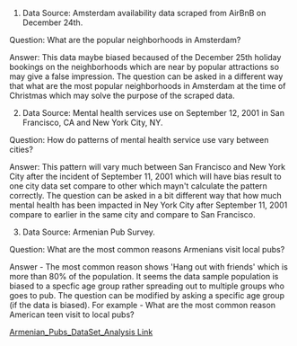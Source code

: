 1. Data Source: Amsterdam availability data scraped from AirBnB on December 24th. 

Question: What are the popular neighborhoods in Amsterdam?

Answer: This data maybe biased becaused of the December 25th holiday bookings on the neighborhoods which are near by popular attractions so may give a false impression. The question can be asked in a different way that what are the most popular neighborhoods in Amsterdam at the time of Christmas which may solve the purpose of the scraped data. 

2. Data Source: Mental health services use on September 12, 2001 in San Francisco, CA and New York City, NY. 

Question: How do patterns of mental health service use vary between cities?

Answer: This pattern will vary much between San Francisco and New York City after the incident of September 11, 2001 which will have bias result to one city data set compare to other which mayn't calculate the pattern correctly. The question can be asked in a bit different way that how much mental health has been impacted in Ney York City after September 11, 2001 compare to earlier in the same city and compare to San Francisco.

3. Data Source: Armenian Pub Survey. 

Question: What are the most common reasons Armenians visit local pubs?

Answer - The most common reason shows 'Hang out with friends' which is more than 80% of the population. It seems the data sample population is biased to a specfic age group rather spreading out to multiple groups who goes to pub. The question can be modified by asking a specific age group (if the data is biased). For example - What are the most common reason American teen visit to local pubs?

[Armenian_Pubs_DataSet_Analysis Link](https://github.com/sujittripathy/DataScienceBootCampPrep/blob/master/Armenian_Pubs_DataSet_Analysis.ipynb)
